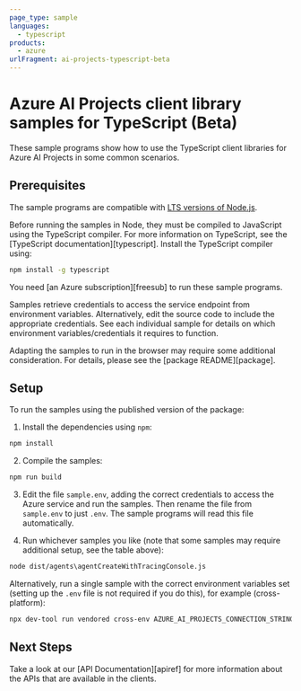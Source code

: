 ```yaml
---
page_type: sample
languages:
  - typescript
products:
  - azure
urlFragment: ai-projects-typescript-beta
---
```


# Azure AI Projects client library samples for TypeScript (Beta)

These sample programs show how to use the TypeScript client libraries for Azure AI Projects in some common scenarios.

<!--
| **File Name**                                                                               | **Description**                                                                                                                                                                                        |
| ------------------------------------------------------------------------------------------- | ------------------------------------------------------------------------------------------------------------------------------------------------------------------------------------------------------ |
| [agents\agentCreateWithTracingConsole.ts][agents_agentcreatewithtracingconsole]             | Create Agent and instrument using open telemetry.                                                                                                                                                      |
| [agents\agentsAzureAiSearch.ts][agents_agentsazureaisearch]                                 | demonstrates how to use agent operations with the Azure AI Search tool.                                                                                                                                |
| [agents\agentsBasics.ts][agents_agentsbasics]                                               | demonstrates how to use basic agent operations.                                                                                                                                                        |
| [agents\agentsBingGrounding.ts][agents_agentsbinggrounding]                                 | demonstrates how to use agent operations with the Grounding with Bing Search tool.                                                                                                                     |
| [agents\agentsBingGroundingWithStreaming.ts][agents_agentsbinggroundingwithstreaming]       | demonstrates how to use agent operations with the Grounding with Bing Search tool using streaming.                                                                                                     |
| [agents\agentsWithFunctionTool.ts][agents_agentswithfunctiontool]                           | demonstrates how to use basic agent operations using function tool.                                                                                                                                    |
| [agents\agentsWithToolset.ts][agents_agentswithtoolset]                                     | demonstrates how to use agent operations with toolset.                                                                                                                                                 |
| [agents\batchVectorStoreWithFiles.ts][agents_batchvectorstorewithfiles]                     | demonstrates how to create the batch vector store with the list of files.                                                                                                                              |
| [agents\batchVectorStoreWithFilesAndPolling.ts][agents_batchvectorstorewithfilesandpolling] | demonstrates how to create the batch vector store with the list of files using polling operation.                                                                                                      |
| [agents\codeInterpreter.ts][agents_codeinterpreter]                                         | demonstrates how to use agent operations with code interpreter.                                                                                                                                        |
| [agents\codeInterpreterWithStreaming.ts][agents_codeinterpreterwithstreaming]               | demonstrates how to use agent operations with code interpreter.                                                                                                                                        |
| [agents\fileSearch.ts][agents_filesearch]                                                   | This sample demonstrates how to use agent operations with file searching.                                                                                                                              |
| [agents\files.ts][agents_files]                                                             | demonstrates how to use basic files agent operations.                                                                                                                                                  |
| [agents\filesWithLocalUpload.ts][agents_fileswithlocalupload]                               | demonstrates how to use basic files agent operations with local file upload.                                                                                                                           |
| [agents\filesWithPolling.ts][agents_fileswithpolling]                                       | demonstrates how to upload a file and poll for its status.                                                                                                                                             |
| [agents\messages.ts][agents_messages]                                                       | demonstrates how to use basic message agent operations.                                                                                                                                                |
| [agents\runSteps.ts][agents_runsteps]                                                       | demonstrates how to use basic run agent operations.                                                                                                                                                    |
| [agents\streaming.ts][agents_streaming]                                                     | demonstrates how to use agent operations in streaming.                                                                                                                                                 |
| [agents\threads.ts][agents_threads]                                                         | demonstrates how to use basic thread agent operations.                                                                                                                                                 |
| [agents\vectorStoreWithFiles.ts][agents_vectorstorewithfiles]                               | demonstrates how to create the vector store with the list of files.                                                                                                                                    |
| [agents\vectorStoreWithFilesAndPolling.ts][agents_vectorstorewithfilesandpolling]           | demonstrates how to create the vector store with the list of files using polling operation.                                                                                                            |
| [agents\vectorStores.ts][agents_vectorstores]                                               | demonstrates how to create the vector store.                                                                                                                                                           |
| [agents\vectorStoresWithPolling.ts][agents_vectorstoreswithpolling]                         | demonstrates how to create the vector store using polling operation.                                                                                                                                   |
| [connections\connectionsBasics.ts][connections_connectionsbasics]                           | Given an AIProjectClient, this sample demonstrates how to enumerate the properties of all connections, get the properties of a default connection, and get the properties of a connection by its name. |
-->

## Prerequisites

The sample programs are compatible with [LTS versions of Node.js](https://github.com/nodejs/release#release-schedule).

Before running the samples in Node, they must be compiled to JavaScript using the TypeScript compiler. For more information on TypeScript, see the [TypeScript documentation][typescript]. Install the TypeScript compiler using:

```bash
npm install -g typescript
```

You need [an Azure subscription][freesub] to run these sample programs.

Samples retrieve credentials to access the service endpoint from environment variables. Alternatively, edit the source code to include the appropriate credentials. See each individual sample for details on which environment variables/credentials it requires to function.

Adapting the samples to run in the browser may require some additional consideration. For details, please see the [package README][package].

## Setup

To run the samples using the published version of the package:

1. Install the dependencies using `npm`:

```bash
npm install
```

2. Compile the samples:

```bash
npm run build
```

3. Edit the file `sample.env`, adding the correct credentials to access the Azure service and run the samples. Then rename the file from `sample.env` to just `.env`. The sample programs will read this file automatically.

4. Run whichever samples you like (note that some samples may require additional setup, see the table above):

```bash
node dist/agents\agentCreateWithTracingConsole.js
```

Alternatively, run a single sample with the correct environment variables set (setting up the `.env` file is not required if you do this), for example (cross-platform):

```bash
npx dev-tool run vendored cross-env AZURE_AI_PROJECTS_CONNECTION_STRING="<azure ai projects connection string>" APPLICATIONINSIGHTS_CONNECTION_STRING="<applicationinsights connection string>" node dist/agents\agentCreateWithTracingConsole.js
```

## Next Steps

Take a look at our [API Documentation][apiref] for more information about the APIs that are available in the clients.

<!--
[agents_agentcreatewithtracingconsole]: https://github.com/Azure/azure-sdk-for-js/blob/main/sdk/ai/ai-projects/samples/v1-beta/typescript/src/agents\agentCreateWithTracingConsole.ts
[agents_agentsazureaisearch]: https://github.com/Azure/azure-sdk-for-js/blob/main/sdk/ai/ai-projects/samples/v1-beta/typescript/src/agents\agentsAzureAiSearch.ts
[agents_agentsbasics]: https://github.com/Azure/azure-sdk-for-js/blob/main/sdk/ai/ai-projects/samples/v1-beta/typescript/src/agents\agentsBasics.ts
[agents_agentsbinggrounding]: https://github.com/Azure/azure-sdk-for-js/blob/main/sdk/ai/ai-projects/samples/v1-beta/typescript/src/agents\agentsBingGrounding.ts
[agents_agentsbinggroundingwithstreaming]: https://github.com/Azure/azure-sdk-for-js/blob/main/sdk/ai/ai-projects/samples/v1-beta/typescript/src/agents\agentsBingGroundingWithStreaming.ts
[agents_agentswithfunctiontool]: https://github.com/Azure/azure-sdk-for-js/blob/main/sdk/ai/ai-projects/samples/v1-beta/typescript/src/agents\agentsWithFunctionTool.ts
[agents_agentswithtoolset]: https://github.com/Azure/azure-sdk-for-js/blob/main/sdk/ai/ai-projects/samples/v1-beta/typescript/src/agents\agentsWithToolset.ts
[agents_batchvectorstorewithfiles]: https://github.com/Azure/azure-sdk-for-js/blob/main/sdk/ai/ai-projects/samples/v1-beta/typescript/src/agents\batchVectorStoreWithFiles.ts
[agents_batchvectorstorewithfilesandpolling]: https://github.com/Azure/azure-sdk-for-js/blob/main/sdk/ai/ai-projects/samples/v1-beta/typescript/src/agents\batchVectorStoreWithFilesAndPolling.ts
[agents_codeinterpreter]: https://github.com/Azure/azure-sdk-for-js/blob/main/sdk/ai/ai-projects/samples/v1-beta/typescript/src/agents\codeInterpreter.ts
[agents_codeinterpreterwithstreaming]: https://github.com/Azure/azure-sdk-for-js/blob/main/sdk/ai/ai-projects/samples/v1-beta/typescript/src/agents\codeInterpreterWithStreaming.ts
[agents_filesearch]: https://github.com/Azure/azure-sdk-for-js/blob/main/sdk/ai/ai-projects/samples/v1-beta/typescript/src/agents\fileSearch.ts
[agents_files]: https://github.com/Azure/azure-sdk-for-js/blob/main/sdk/ai/ai-projects/samples/v1-beta/typescript/src/agents\files.ts
[agents_fileswithlocalupload]: https://github.com/Azure/azure-sdk-for-js/blob/main/sdk/ai/ai-projects/samples/v1-beta/typescript/src/agents\filesWithLocalUpload.ts
[agents_fileswithpolling]: https://github.com/Azure/azure-sdk-for-js/blob/main/sdk/ai/ai-projects/samples/v1-beta/typescript/src/agents\filesWithPolling.ts
[agents_messages]: https://github.com/Azure/azure-sdk-for-js/blob/main/sdk/ai/ai-projects/samples/v1-beta/typescript/src/agents\messages.ts
[agents_runsteps]: https://github.com/Azure/azure-sdk-for-js/blob/main/sdk/ai/ai-projects/samples/v1-beta/typescript/src/agents\runSteps.ts
[agents_streaming]: https://github.com/Azure/azure-sdk-for-js/blob/main/sdk/ai/ai-projects/samples/v1-beta/typescript/src/agents\streaming.ts
[agents_threads]: https://github.com/Azure/azure-sdk-for-js/blob/main/sdk/ai/ai-projects/samples/v1-beta/typescript/src/agents\threads.ts
[agents_vectorstorewithfiles]: https://github.com/Azure/azure-sdk-for-js/blob/main/sdk/ai/ai-projects/samples/v1-beta/typescript/src/agents\vectorStoreWithFiles.ts
[agents_vectorstorewithfilesandpolling]: https://github.com/Azure/azure-sdk-for-js/blob/main/sdk/ai/ai-projects/samples/v1-beta/typescript/src/agents\vectorStoreWithFilesAndPolling.ts
[agents_vectorstores]: https://github.com/Azure/azure-sdk-for-js/blob/main/sdk/ai/ai-projects/samples/v1-beta/typescript/src/agents\vectorStores.ts
[agents_vectorstoreswithpolling]: https://github.com/Azure/azure-sdk-for-js/blob/main/sdk/ai/ai-projects/samples/v1-beta/typescript/src/agents\vectorStoresWithPolling.ts
[connections_connectionsbasics]: https://github.com/Azure/azure-sdk-for-js/blob/main/sdk/ai/ai-projects/samples/v1-beta/typescript/src/connections\connectionsBasics.ts
[apiref]: https://learn.microsoft.com/javascript/api/@azure/ai-projects
[freesub]: https://azure.microsoft.com/free/
[package]: https://github.com/Azure/azure-sdk-for-js/tree/main/sdk/ai/ai-projects/README.md
[typescript]: https://www.typescriptlang.org/docs/home.html
-->
